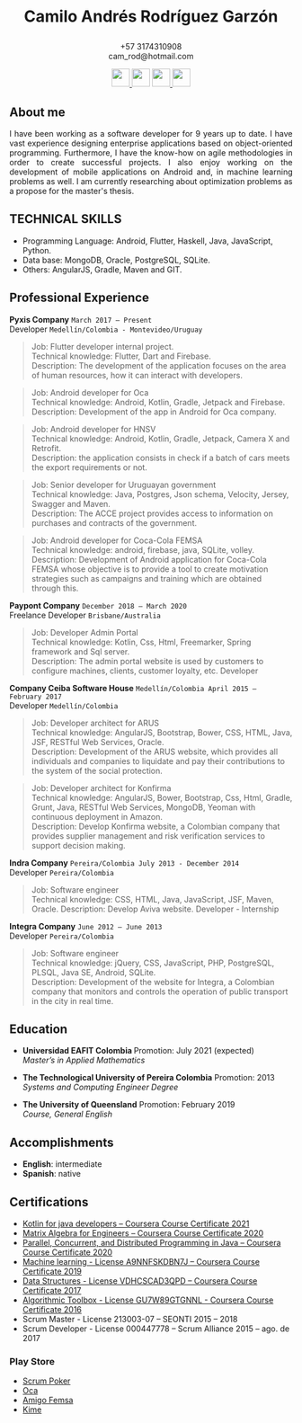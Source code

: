 <h1><p align="center">Camilo Andr&eacute;s Rodr&iacute;guez Garz&oacute;n</p></h1> 
<p align="center">+57 3174310908<br>cam_rod@hotmail.com</p>
<div>
  <p align="center">
    <a href="https://www.facebook.com/crodriguezgarzon">
      <img src="http://www.download82.com/images/produse/iconuri/facebook-for-android.gif" width="32px" height="32px" />
    </a> 
    <a href="https://stackoverflow.com/users/11279246/camroga">
      <img src="https://upload.wikimedia.org/wikipedia/commons/thumb/e/ef/Stack_Overflow_icon.svg/768px-Stack_Overflow_icon.svg.png" 
           width="32px" height="32px" /></a> <a href="https://www.linkedin.com/in/camilo-rodriguez-garzon/">
      <img src="https://cdn4.iconfinder.com/data/icons/vector_social_media_icons/32px/linkedin.png" width="32px" height="32px" />
    </a> 
    <a href="https://github.com/camroga/">
      <img src="https://octodex.github.com/images/octonaut.jpg" width="32px" height="32px" />
    </a> 
  </p>
</div>

About me
-------
<p style='text-align: justify;'> I have been working as a software developer for 9 years up to date. I have vast experience designing enterprise applications based on object-oriented programming. Furthermore, I have the know-how on agile methodologies in order to create successful projects. I also enjoy working on the development of mobile applications on Android and, in machine learning problems as well. I am currently researching about optimization problems as a propose for the master's thesis. </p>

TECHNICAL SKILLS
----------------
<ul>
  <li>Programming Language: Android, Flutter, Haskell, Java, JavaScript, Python.</li>
  <li>Data base: MongoDB, Oracle, PostgreSQL, SQLite.</li>
  <li>Others: AngularJS, Gradle, Maven and GIT.</li>
</ul>

Professional Experience
---------------------------------

<p> <strong>Pyxis Company</strong> <code>March 2017 – Present</code> <br> 
  Developer <code>Medellín/Colombia - Montevideo/Uruguay</code></p> 

> Job: Flutter developer internal project. <br>
Technical knowledge: Flutter, Dart and Firebase. <br>
Description: The development of the application focuses on the area of human resources, how it can interact with
developers.

> Job: Android developer for Oca <br>
Technical knowledge: Android, Kotlin, Gradle, Jetpack and Firebase. <br>
Description: Development of the app in Android for Oca company.

> Job: Android developer for HNSV <br>
Technical knowledge: Android, Kotlin, Gradle, Jetpack, Camera X and Retrofit. <br>
Description: the application consists in check if a batch of cars meets the export requirements or not.

> Job: Senior developer for Uruguayan government <br>
Technical knowledge: Java, Postgres, Json schema, Velocity, Jersey, Swagger and Maven. <br>
Description: The ACCE project provides access to information on purchases and contracts of the government.

> Job: Android developer for Coca-Cola FEMSA <br>
Technical knowledge: android, firebase, java, SQLite, volley. <br>
Description: Development of Android application for Coca-Cola FEMSA whose objective is to provide a tool to
create motivation strategies such as campaigns and training which are obtained through this.

<p> <strong>Paypont Company</strong> <code>December 2018 – March 2020 </code> <br> 
  Freelance Developer <code>Brisbane/Australia</code></p> 

> Job: Developer Admin Portal <br>
Technical knowledge: Kotlin, Css, Html, Freemarker, Spring framework and Sql server. <br>
Description: The admin portal website is used by customers to configure machines, clients, customer loyalty, etc.
Developer

<p> <strong>Company Ceiba Software House</strong> <code>Medellín/Colombia April 2015 – February 2017</code> <br> 
  Developer <code>Medellín/Colombia</code></p> 

> Job: Developer architect for ARUS <br>
Technical knowledge: AngularJS, Bootstrap, Bower, CSS, HTML, Java, JSF, RESTful Web Services, Oracle.  <br>
Description: Development of the ARUS website, which provides all individuals and companies to liquidate and pay
their contributions to the system of the social protection.

> Job: Developer architect for Konfirma <br> 
Technical knowledge: AngularJS, Bower, Bootstrap, Css, Html, Gradle, Grunt, Java, RESTful Web Services,
MongoDB, Yeoman with continuous deployment in Amazon. <br> 
Description: Develop Konfirma website, a Colombian company that provides supplier management and risk
verification services to support decision making.

<p> <strong>Indra Company</strong> <code>Pereira/Colombia July 2013 - December 2014</code> <br> 
  Developer <code>Pereira/Colombia</code></p> 

> Job: Software engineer <br>
Technical knowledge: CSS, HTML, Java, JavaScript, JSF, Maven, Oracle. Description: Develop Aviva website.
Developer - Internship

<p> <strong>Integra Company</strong> <code>June 2012 – June 2013</code> <br> 
  Developer <code>Pereira/Colombia</code></p> 

> Job: Software engineer <br>
Technical knowledge: jQuery, CSS, JavaScript, PHP, PostgreSQL, PLSQL, Java SE, Android, SQLite. <br>
Description: Development of the website for Integra, a Colombian company that monitors and controls the
operation of public transport in the city in real time.

Education
----------

+ <p><b>Universidad EAFIT Colombia </b> Promotion: July 2021 (expected) <br> <i>Master’s in Applied Mathematics</i></p>                                           

+ <p><b>The Technological University of Pereira Colombia</b>  Promotion: 2013 <br> <i>Systems and Computing Engineer Degree</i></p>

+ <p><b>The University of Queensland</b> Promotion: February 2019 <br> <i>Course, General English</i></p>
                                           

Accomplishments
---------------

+ **English**: intermediate 
+ **Spanish**: native

Certifications
--------------

<ul>
  <li><a href="https://www.coursera.org/account/accomplishments/verify/JZ2HH6ZG8PZ3">Kotlin for java developers – Coursera Course Certificate 2021</a></li>
  <li><a href="https://www.coursera.org/account/accomplishments/verify/PWZDQCTZD4NS?utm_source=ios&utm_medium=certificate&utm_content=cert_image&utm_campaign=sharing_cta&utm_product=course">Matrix Algebra for Engineers – Coursera Course Certificate 2020</a></li>
  <li><a href="https://www.coursera.org/account/accomplishments/specialization/VX4KHX8GCN7X?utm_source=link&utm_medium=certificate&utm_content=cert_image&utm_campaign=sharing_cta&utm_product=s12n">Parallel, Concurrent, and Distributed Programming in Java – Coursera Course Certificate 2020</a></li>
  <li><a href="https://www.coursera.org/account/accomplishments/verify/A9NNFSKDBN7J">Machine learning - License A9NNFSKDBN7J – Coursera Course Certificate 2019</a></li>
  <li><a href="https://www.coursera.org/account/accomplishments/verify/VDHCSCAD3QPD">Data Structures - License VDHCSCAD3QPD – Coursera Course Certificate 2017</a></li>
  <li><a href="https://www.coursera.org/account/accomplishments/verify/GU7W89GTGNNL">Algorithmic Toolbox - License GU7W89GTGNNL - Coursera Course Certificate 2016</a></li>
  <li>Scrum Master - License 213003-07 – SEONTI 2015 – 2018</li>
  <li>Scrum Developer - License 000447778 – Scrum Alliance 2015 – ago. de 2017</li>
</ul> 

### Play Store

<ul>
  <li><a href="https://play.google.com/store/apps/details?id=com.buildreams.scrumpoker">Scrum Poker</a></li>
  <li><a href="https://play.google.com/store/apps/details?id=uy.com.oca.ocatarjetas">Oca</a></li>
  <li><a href="https://play.google.com/store/apps/details?id=com.kof.amigofemsa">Amigo Femsa</a></li>
  <li><a href="https://play.google.com/store/apps/details?id=com.pyxis.p4h">Kime</a></li>
</ul>
